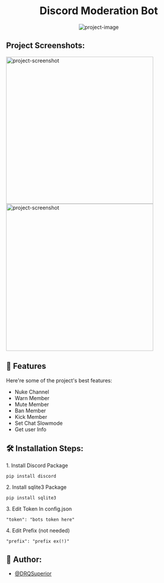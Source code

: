 <h1 align="center" id="title">Discord Moderation Bot</h1>

<p align="center"><img src="https://socialify.git.ci/Eventatieon/Moderation-Bot/image?description=1&amp;font=Inter&amp;forks=1&amp;issues=1&amp;language=1&amp;logo=https%3A%2F%2Fcdn.logojoy.com%2Fwp-content%2Fuploads%2F20210422095037%2Fdiscord-mascot.png&amp;name=1&amp;owner=1&amp;pattern=Circuit%20Board&amp;stargazers=1&amp;theme=Dark" alt="project-image"></p>

<h2>Project Screenshots:</h2>

<img src="https://media.discordapp.net/attachments/1020912876363448381/1020922728234094603/unknown.png" alt="project-screenshot" width="400" height="400/">

<img src="https://media.discordapp.net/attachments/1020912876363448381/1020922748425486426/unknown.png" alt="project-screenshot" width="400" height="400/">

  
  
<h2>🧐 Features</h2>

Here're some of the project's best features:

*   Nuke Channel
*   Warn Member
*   Mute Member
*   Ban Member
*   Kick Member
*   Set Chat Slowmode
*   Get user Info

<h2>🛠️ Installation Steps:</h2>

<p>1. Install Discord Package</p>

```
pip install discord
```

<p>2. Install sqlite3 Package</p>

```
pip install sqlite3
```

<p>3. Edit Token In config.json</p>

```
"token": "bots token here"
```

<p>4. Edit Prefix (not needed)</p>

```
"prefix": "prefix ex(!)"
```

## 📗 Author:
- [@DRQSuperior](https://www.github.com/drqsuperior)
